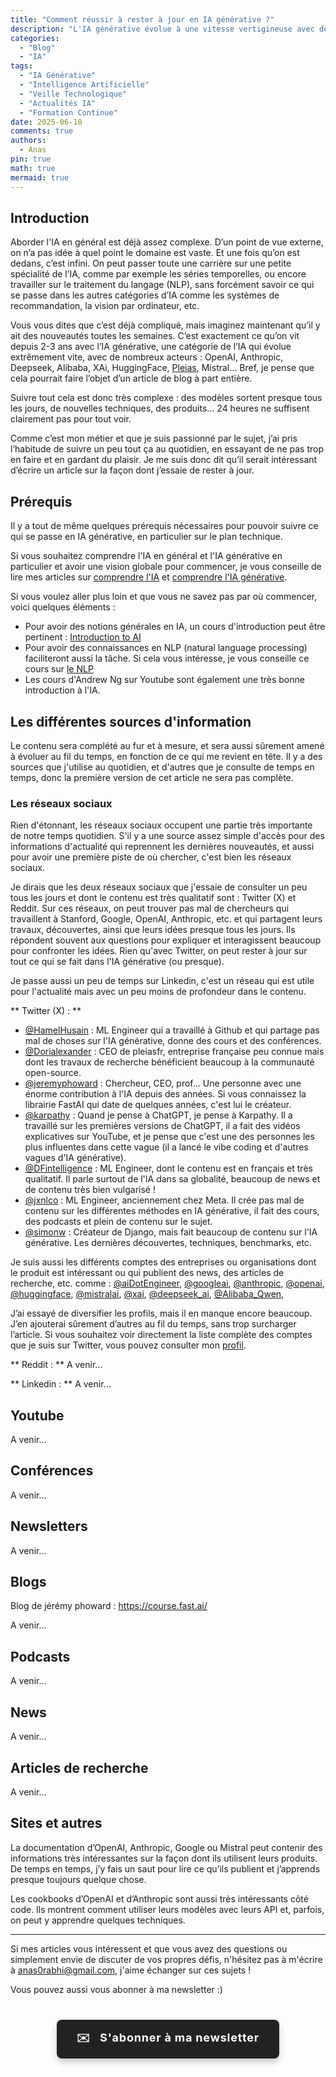 ```yaml
---
title: "Comment réussir à rester à jour en IA générative ?"
description: "L'IA générative évolue à une vitesse vertigineuse avec de nouveaux modèles, techniques et outils qui sortent quotidiennement. Découvrez mes stratégies et sources pour rester à jour dans ce domaine en constante évolution, sans se laisser submerger."
categories:
  - "Blog"
  - "IA"
tags:
  - "IA Générative"
  - "Intelligence Artificielle"
  - "Veille Technologique"
  - "Actualités IA"
  - "Formation Continue"
date: 2025-06-10
comments: true
authors:
  - Anas
pin: true
math: true
mermaid: true
---
```


## Introduction

Aborder l'IA en général est déjà assez complexe. D’un point de vue externe, on n’a pas idée à quel point le domaine est vaste. Et une fois qu’on est dedans, c’est infini. On peut passer toute une carrière sur une petite spécialité de l’IA, comme par exemple les séries temporelles, ou encore travailler sur le traitement du langage (NLP), sans forcément savoir ce qui se passe dans les autres catégories d’IA comme les systèmes de recommandation, la vision par ordinateur, etc.

Vous vous dites que c’est déjà compliqué, mais imaginez maintenant qu’il y ait des nouveautés toutes les semaines. C’est exactement ce qu’on vit depuis 2-3 ans avec l’IA générative, une catégorie de l’IA qui évolue extrêmement vite, avec de nombreux acteurs : OpenAI, Anthropic, Deepseek, Alibaba, XAi, HuggingFace, [Pleias](https://pleias.fr/), Mistral... Bref, je pense que cela pourrait faire l’objet d’un article de blog à part entière.

Suivre tout cela est donc très complexe : des modèles sortent presque tous les jours, de nouvelles techniques, des produits... 24 heures ne suffisent clairement pas pour tout voir.

Comme c’est mon métier et que je suis passionné par le sujet, j’ai pris l’habitude de suivre un peu tout ça au quotidien, en essayant de ne pas trop en faire et en gardant du plaisir. Je me suis donc dit qu’il serait intéressant d’écrire un article sur la façon dont j’essaie de rester à jour.

<!-- more -->

## Prérequis

Il y a tout de même quelques prérequis nécessaires pour pouvoir suivre ce qui se passe en IA générative, en particulier sur le plan technique.

Si vous souhaitez comprendre l'IA en général et l'IA générative en particulier et avoir une vision globale pour commencer, je vous conseille de lire mes articles sur [comprendre l'IA](https://ianas.fr/blog/2025/04/05/comprendre-lintelligence-artificielle--guide-pratique-simple-partie-1/) et [comprendre l'IA générative](https://ianas.fr/blog/2025/05/15/comprendre-lintelligence-artificielle--lia-g%C3%A9n%C3%A9rative-partie-2/).

Si vous voulez aller plus loin et que vous ne savez pas par où commencer, voici quelques éléments :
- Pour avoir des notions générales en IA, un cours d'introduction peut être pertinent : [Introduction to AI](https://www.coursera.org/learn/introduction-to-ai)
- Pour avoir des connaissances en NLP (natural language processing) faciliteront aussi la tâche. Si cela vous intéresse, je vous conseille ce cours sur [le NLP](https://www.coursera.org/specializations/natural-language-processing)
- Les cours d'Andrew Ng sur Youtube sont également une très bonne introduction à l'IA.

## Les différentes sources d'information

Le contenu sera complété au fur et à mesure, et sera aussi sûrement amené à évoluer au fil du temps, en fonction de ce qui me revient en tête. Il y a des sources que j'utilise au quotidien, et d'autres que je consulte de temps en temps, donc la première version de cet article ne sera pas complète.

### Les réseaux sociaux

Rien d'étonnant, les réseaux sociaux occupent une partie très importante de notre temps quotidien. S'il y a une source assez simple d'accès pour des informations d'actualité qui reprennent les dernières nouveautés, et aussi pour avoir une première piste de où chercher, c'est bien les réseaux sociaux. 

Je dirais que les deux réseaux sociaux que j'essaie de consulter un peu tous les jours et dont le contenu est très qualitatif sont : Twitter (X) et Reddit. Sur ces réseaux, on peut trouver pas mal de chercheurs qui travaillent à Stanford, Google, OpenAI, Anthropic, etc. et qui partagent leurs travaux, découvertes, ainsi que leurs idées presque tous les jours. Ils répondent souvent aux questions pour expliquer et interagissent beaucoup pour confronter les idées. Rien qu'avec Twitter, on peut rester à jour sur tout ce qui se fait dans l'IA générative (ou presque).

Je passe aussi un peu de temps sur Linkedin, c'est un réseau qui est utile pour l'actualité mais avec un peu moins de profondeur dans le contenu.


** Twitter (X) : **
- [@HamelHusain](https://x.com/HamelHusain) : ML Engineer qui a travaillé à Github et qui partage pas mal de choses sur l'IA générative, donne des cours et des conférences.
- [@Dorialexander](https://x.com/Dorialexander) : CEO de pleiasfr, entreprise française peu connue mais dont les travaux de recherche bénéficient beaucoup à la communauté open-source.
- [@jeremyphoward](https://x.com/jeremyphoward) : Chercheur, CEO, prof... Une personne avec une énorme contribution à l'IA depuis des années. Si vous connaissez la librairie FastAI qui date de quelques années, c'est lui le créateur.
- [@karpathy](https://x.com/karpathy) : Quand je pense à ChatGPT, je pense à Karpathy. Il a travaillé sur les premières versions de ChatGPT, il a fait des vidéos explicatives sur YouTube, et je pense que c'est une des personnes les plus influentes dans cette vague (il a lancé le vibe coding et d'autres vagues d'IA générative).
- [@DFintelligence](https://x.com/DFintelligence) : ML Engineer, dont le contenu est en français et très qualitatif. Il parle surtout de l'IA dans sa globalité, beaucoup de news et de contenu très bien vulgarisé !
- [@jxnlco](https://x.com/jxnlco) : ML Engineer, anciennement chez Meta. Il crée pas mal de contenu sur les différentes méthodes en IA générative, il fait des cours, des podcasts et plein de contenu sur le sujet.
- [@simonw](https://x.com/simonw) : Créateur de Django, mais fait beaucoup de contenu sur l'IA générative. Les dernières découvertes, techniques, benchmarks, etc.

Je suis aussi les différents comptes des entreprises ou organisations dont le produit est intéressant ou qui publient des news, des articles de recherche, etc. comme : [@aiDotEngineer](https://x.com/aiDotEngineer), [@googleai](https://x.com/googleai), [@anthropic](https://x.com/anthropic), [@openai](https://x.com/openai), [@huggingface](https://x.com/huggingface), [@mistralai](https://x.com/mistralai), [@xai](https://x.com/xai), [@deepseek_ai](https://x.com/deepseek_ai), [@Alibaba_Qwen](https://x.com/Alibaba_Qwen),

J’ai essayé de diversifier les profils, mais il en manque encore beaucoup. J’en ajouterai sûrement d’autres au fil du temps, sans trop surcharger l’article. Si vous souhaitez voir directement la liste complète des comptes que je suis sur Twitter, vous pouvez consulter mon [profil](https://x.com/anas0ra).

** Reddit : **
A venir...

** Linkedin : **
A venir...


## Youtube
A venir...

## Conférences
A venir...

## Newsletters
A venir...

## Blogs
Blog de jérémy phoward : https://course.fast.ai/

A venir...

## Podcasts
A venir...

## News
A venir...

## Articles de recherche
A venir...

## Sites et autres

La documentation d’OpenAI, Anthropic, Google ou Mistral peut contenir des informations très intéressantes sur la façon dont ils utilisent leurs produits. De temps en temps, j’y fais un saut pour lire ce qu’ils publient et j’apprends presque toujours quelque chose.

Les cookbooks d’OpenAI et d’Anthropic sont aussi très intéressants côté code. Ils montrent comment utiliser leurs modèles avec leurs API et, parfois, on peut y apprendre quelques techniques.



---------

Si mes articles vous intéressent et que vous avez des questions ou simplement envie de discuter de vos propres défis, n'hésitez pas à m'écrire à anas0rabhi@gmail.com, j'aime échanger sur ces sujets !

Vous pouvez aussi vous abonner à ma newsletter :)

<div style="text-align: center; margin: 40px 0;">
  <a href="https://anas-ai.kit.com/d8b1a255cc" target="_blank" style="display: inline-block; background-color: #222222; color: #ffffff; font-weight: bold; padding: 16px 32px; text-decoration: none; border-radius: 8px; font-size: 18px; letter-spacing: 0.8px; box-shadow: 0 6px 12px rgba(0, 0, 0, 0.2); transition: all 0.3s ease; border: none;">
    <span style="margin-right: 10px;">✉️</span> S'abonner à ma newsletter
  </a>
</div>
